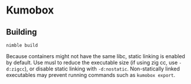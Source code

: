 # Kumobox

## Building
```
nimble build
```

Because containers might not have the same libc, static linking is enabled by default. Use musl to reduce the executable size (if using zig cc, use `-d:zigcc`), or disable static linking with `-d:nostatic`. Non-statically linked executables may prevent running commands such as `kumobox export`.
